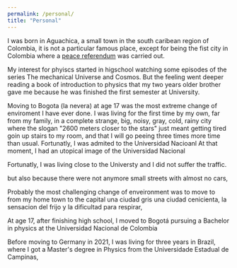 ```yaml
---
permalink: /personal/
title: "Personal"
---
```

I was born in Aguachica, a small town in the south caribean region of Colombia, it is not a particular famous place, except for being the fist city in Colombia where a [peace referendum](https://web.comisiondelaverdad.co/actualidad/blogs/aguachica-25-anos-de-una-apuesta-por-la-vida-y-la-paz) was carried out.

<!---
but if you plan to visit, I higly recommend you to bring a mosquito repellent and only take a "mototaxi" if you are a fan of extreme "sports". There is a nice traditional music festival, and people is super warm, kind and full of artists  will tell you fantastic stories-->

My interest for phyiscs started in higschool watching some episodes of the series The mechanical Universe and Cosmos. But the feeling went deeper reading a book of introduction to physics that my two years older brother gave me because he was finished the first semester at University.  <!--- it is "Física general : con experimentos sencillos" by Antônio Máximo and Beatriz Alvarenga -->

Moving to Bogota (la nevera) at age 17 was the most extreme change of enviroment I have ever done. I was living for the first time by my own, far from my family, in a complete strange, big, noisy, gray, cold, rainy city where the slogan "2600 meters closer to the stars" just meant getting tired goin up stairs to my room, and that I will go peeing three times more time than usual. Fortunatly, I was admited to the Universidad Nacioanl At that moment, I had an utopical image of the Universidad Nacional


Fortunatly, I was living close to the Universty and I did not suffer the traffic. 

but also because there were not anymore small streets with almost no cars, 

Probably the most challenging change of enveironment was to move to from my home town to the capital una ciudad gris una ciudad cenicienta, la sensacion del frijo y la dificultad para respirar, 

At age 17, after finishing high school, I moved to Bogotá pursuing a Bachelor in physics at the Universidad Nacional de Colombia

Before moving to Germany in 2021, I was living for three years in Brazil, where I got a Master's degree in Physics from the Universidade Estadual de Campinas, 

